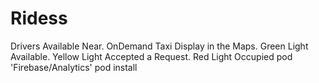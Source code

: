 # Ridess 
Drivers Available Near. OnDemand Taxi Display in the Maps. Green Light Available. Yellow Light Accepted a Request. Red Light Occupied
pod 'Firebase/Analytics'
pod install

